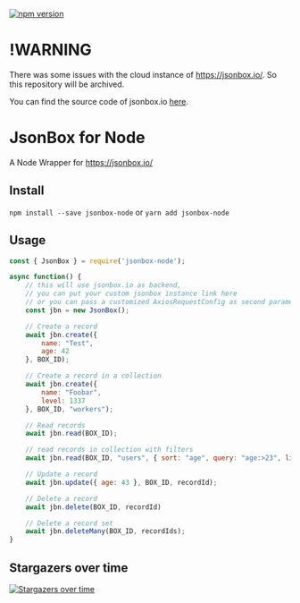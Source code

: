 [![npm version](https://badge.fury.io/js/jsonbox-node.svg)](https://badge.fury.io/js/jsonbox-node)

# !WARNING

There was some issues with the cloud instance of https://jsonbox.io/. So this repository will be archived. 

You can find the source code of jsonbox.io [here](https://github.com/vasanthv/jsonbox).

# JsonBox for Node

A Node Wrapper for https://jsonbox.io/ 

## Install

`npm install --save jsonbox-node` or `yarn add jsonbox-node`

## Usage

```javascript
const { JsonBox } = require('jsonbox-node');

async function() {
    // this will use jsonbox.io as backend,  
    // you can put your custom jsonbox instance link here 
    // or you can pass a customized AxiosRequestConfig as second parameter
    const jbn = new JsonBox(); 

    // Create a record
    await jbn.create({
        name: "Test",
        age: 42
    }, BOX_ID);

    // Create a record in a collection
    await jbn.create({
        name: "Foobar",
        level: 1337
    }, BOX_ID, "workers");

    // Read records
    await jbn.read(BOX_ID);

    // read records in collection with filters
    await jbn.read(BOX_ID, "users", { sort: "age", query: "age:>23", limit: 1, skip: 2 })

    // Update a record
    await jbn.update({ age: 43 }, BOX_ID, recordId);

    // Delete a record
    await jbn.delete(BOX_ID, recordId)

    // Delete a record set
    await jbn.deleteMany(BOX_ID, recordIds);
}
```


## Stargazers over time

[![Stargazers over time](https://starchart.cc/0xflotus/jsonbox-node.svg)](https://starchart.cc/0xflotus/jsonbox-node)
